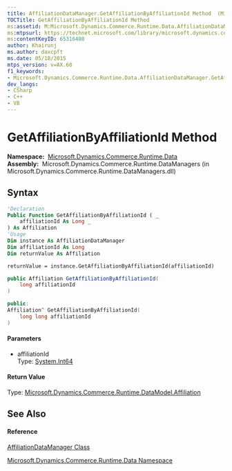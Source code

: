 ```yaml
---
title: AffiliationDataManager.GetAffiliationByAffiliationId Method  (Microsoft.Dynamics.Commerce.Runtime.Data)
TOCTitle: GetAffiliationByAffiliationId Method
ms:assetid: M:Microsoft.Dynamics.Commerce.Runtime.Data.AffiliationDataManager.GetAffiliationByAffiliationId(System.Int64)
ms:mtpsurl: https://technet.microsoft.com/library/microsoft.dynamics.commerce.runtime.data.affiliationdatamanager.getaffiliationbyaffiliationid(v=AX.60)
ms:contentKeyID: 65316480
author: Khairunj
ms.author: daxcpft
ms.date: 05/18/2015
mtps_version: v=AX.60
f1_keywords:
- Microsoft.Dynamics.Commerce.Runtime.Data.AffiliationDataManager.GetAffiliationByAffiliationId
dev_langs:
- CSharp
- C++
- VB
---
```


# GetAffiliationByAffiliationId Method

**Namespace:**  [Microsoft.Dynamics.Commerce.Runtime.Data](microsoft-dynamics-commerce-runtime-data-namespace.md)  
**Assembly:**  Microsoft.Dynamics.Commerce.Runtime.DataManagers (in Microsoft.Dynamics.Commerce.Runtime.DataManagers.dll)

## Syntax

``` vb
'Declaration
Public Function GetAffiliationByAffiliationId ( _
    affiliationId As Long _
) As Affiliation
'Usage
Dim instance As AffiliationDataManager
Dim affiliationId As Long
Dim returnValue As Affiliation

returnValue = instance.GetAffiliationByAffiliationId(affiliationId)
```

``` csharp
public Affiliation GetAffiliationByAffiliationId(
    long affiliationId
)
```

``` c++
public:
Affiliation^ GetAffiliationByAffiliationId(
    long long affiliationId
)
```

#### Parameters

  - affiliationId  
    Type: [System.Int64](https://technet.microsoft.com/library/6yy583ek\(v=ax.60\))  

#### Return Value

Type: [Microsoft.Dynamics.Commerce.Runtime.DataModel.Affiliation](affiliation-class-microsoft-dynamics-commerce-runtime-datamodel.md)  

## See Also

#### Reference

[AffiliationDataManager Class](affiliationdatamanager-class-microsoft-dynamics-commerce-runtime-data.md)

[Microsoft.Dynamics.Commerce.Runtime.Data Namespace](microsoft-dynamics-commerce-runtime-data-namespace.md)

